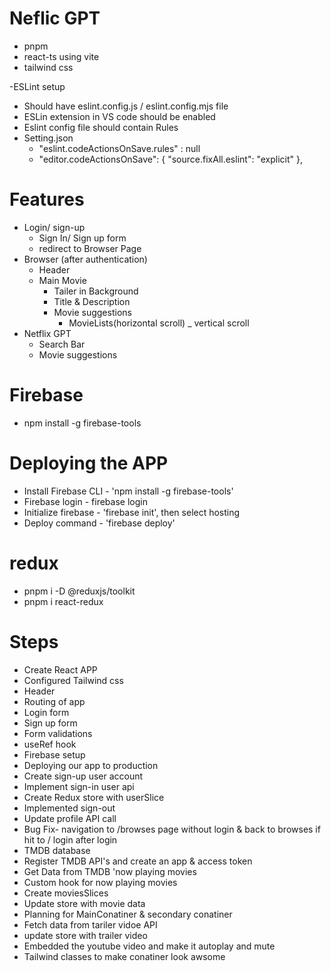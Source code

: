 # Neflic GPT

- pnpm
- react-ts using vite
- tailwind css

-ESLint setup

- Should have eslint.config.js / eslint.config.mjs file
- ESLin extension in VS code should be enabled
- Eslint config file should contain Rules
- Setting.json
  - "eslint.codeActionsOnSave.rules" : null
  - "editor.codeActionsOnSave": {
    "source.fixAll.eslint": "explicit"
    },

# Features

- Login/ sign-up
  - Sign In/ Sign up form
  - redirect to Browser Page
- Browser (after authentication)
  - Header
  - Main Movie
    - Tailer in Background
    - Title & Description
    - Movie suggestions
      - MovieLists(horizontal scroll) \_ vertical scroll
- Netflix GPT
  - Search Bar
  - Movie suggestions

# Firebase

- npm install -g firebase-tools

# Deploying the APP

- Install Firebase CLI - 'npm install -g firebase-tools'
- Firebase login - firebase login
- Initialize firebase - 'firebase init', then select hosting
- Deploy command - 'firebase deploy'

# redux

- pnpm i -D @reduxjs/toolkit
- pnpm i react-redux


# Steps

- Create React APP
- Configured Tailwind css
- Header
- Routing of app
- Login form
- Sign  up form
- Form validations
- useRef hook
- Firebase setup
- Deploying our app to production
- Create sign-up user account
- Implement sign-in user api
- Create Redux store with userSlice
- Implemented sign-out
- Update profile API call
- Bug Fix- navigation to /browses page without login & back to browses if hit to /    login after login
- TMDB database
- Register TMDB API's and create an app & access token
- Get Data from TMDB 'now playing movies
- Custom hook for now playing movies
- Create moviesSlices
- Update store with movie data
- Planning for MainConatiner & secondary conatiner
- Fetch data from tariler vidoe API
- update store with trailer video
- Embedded the youtube video and make it autoplay and mute
- Tailwind classes to make conatiner look awsome 
